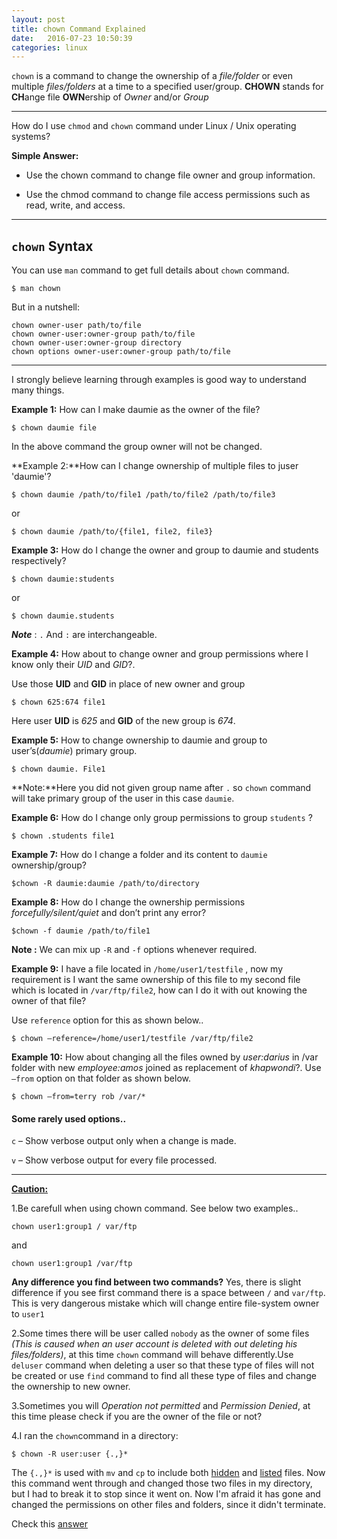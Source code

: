 ```yaml
---
layout: post
title: chown Command Explained
date:   2016-07-23 10:50:39  
categories: linux
---
```


`chown` is a command to change the ownership of a *file/folder* or even multiple *files/folders* at a time to a specified user/group. **CHOWN** stands for **CH**ange file **OWN**ership of _Owner_ and/or _Group_

---

How do I use `chmod` and `chown` command under Linux / Unix operating systems?

**Simple Answer:**

- Use the chown command to change file owner and group information.

- Use the chmod command to change file access permissions such as read, write, and access.

---

## `chown` Syntax

You can use `man` command to get full details about `chown` command.

	$ man chown

But in a nutshell: 

	chown owner-user path/to/file
	chown owner-user:owner-group path/to/file
	chown owner-user:owner-group directory
	chown options owner-user:owner-group path/to/file

---

I strongly believe learning through examples is good way to understand many things.

**Example 1:** How can I make daumie as the owner of the file?

	$ chown daumie file

In the above command the group owner will not be changed.

**Example 2:**How can I change ownership of multiple files to juser 'daumie'?

	$ chown daumie /path/to/file1 /path/to/file2 /path/to/file3

or

	$ chown daumie /path/to/{file1, file2, file3}

**Example 3:** How do I change the owner and group to daumie and students respectively?

	$ chown daumie:students

or 

	$ chown daumie.students 

**_Note_** : `.` And `:` are interchangeable.

**Example 4:** How about to change owner and group permissions where I know only their *UID* and *GID*?. 



Use those **UID** and **GID** in place of new owner and group

	$ chown 625:674 file1

Here user **UID** is *625* and **GID** of the new group is *674*.

**Example 5:** How to change ownership to daumie and group to user’s(_daumie_) primary group.

	$ chown daumie. File1

**Note:**Here you did not given group name after `.` so `chown` command will take primary group of the user in this case `daumie`.


**Example 6:** How do I change only group permissions to group `students` ? 

	$ chown .students file1

**Example 7:** How do I change a folder and its content to `daumie` ownership/group?

	$chown -R daumie:daumie /path/to/directory

**Example 8:** How do I change the ownership permissions *forcefully/silent/quiet* and don’t print any error?

	$chown -f daumie /path/to/file1

**Note :** We can mix up `-R` and `-f` options whenever required.

**Example 9:** I have a file located in `/home/user1/testfile` , now my requirement is I want the same ownership of this file to my second file which is located in `/var/ftp/file2`, how can I do it with out knowing the owner of that file?

Use `reference` option for this as shown below..

	$ chown –reference=/home/user1/testfile /var/ftp/file2

**Example 10:** How about changing all the files owned by *user:darius* in /var folder with new *employee:amos* joined as replacement of *khapwondi*?. Use `–from` option on that folder as shown below.

	$ chown –from=terry rob /var/*

#### Some rarely used options..

`c` – Show verbose output only when a change is made.

`v` – Show verbose output for every file processed.

---

<u>**Caution:**</u>

1.Be carefull when using chown command. See below two examples..

	chown user1:group1 / var/ftp

and

	chown user1:group1 /var/ftp

**Any difference you find between two commands?**
Yes, there is slight difference if you see first command there is a space between `/` and `var/ftp`. This is very dangerous mistake which will change entire file-system owner to `user1`

2.Some times there will be user called `nobody` as the owner of some files _(This is caused when an user account is deleted with out deleting his files/folders)_, at this time `chown` command will behave differently.Use `deluser` command when deleting a user so that these type of files will not be created or use `find` command to find all these type of files and change the ownership to new owner.

3.Sometimes you will *Operation not permitted* and *Permission Denied*, at this time please check if you are the owner of the file or not?

4.I ran the `chown`command in a directory:

	$ chown -R user:user {.,}*

  The `{.,}*` is used with `mv` and `cp` to include both  <u>hidden</u> and <u>listed</u> files. Now this command went through and changed those two files in my directory, but I had to break it to stop since it went on. Now I'm afraid it has gone and changed the permissions on other files and folders, since it didn't terminate.

Check this [answer](http://askubuntu.com/questions/502110/chown-recursively-changed-permissions)
